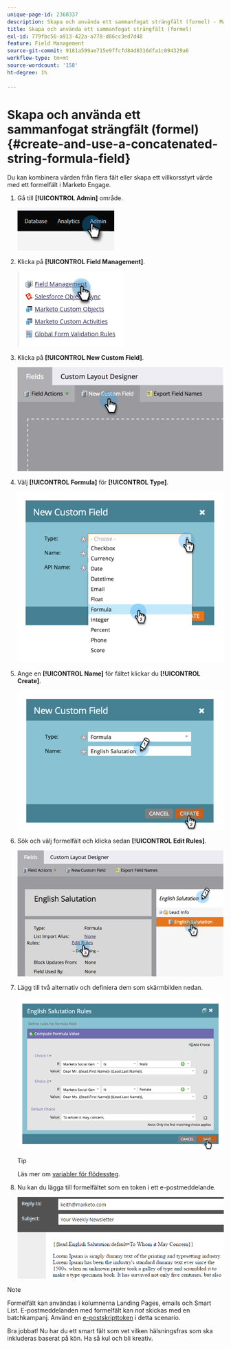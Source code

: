 ```yaml
---
unique-page-id: 2360337
description: Skapa och använda ett sammanfogat strängfält (formel) - Marketo Docs - produktdokumentation
title: Skapa och använda ett sammanfogat strängfält (formel)
exl-id: 779fbc56-a913-422a-a778-d86cc3ed7d48
feature: Field Management
source-git-commit: 9181a599ae715e9ffcfd84d8316dfa1c094329a6
workflow-type: tm+mt
source-wordcount: '158'
ht-degree: 1%

---
```


# Skapa och använda ett sammanfogat strängfält (formel) {#create-and-use-a-concatenated-string-formula-field}

Du kan kombinera värden från flera fält eller skapa ett villkorsstyrt värde med ett formelfält i Marketo Engage.

1. Gå till **[!UICONTROL Admin]** område.

   ![](assets/create-and-use-a-concatenated-string-formula-field-1.png)

1. Klicka på **[!UICONTROL Field Management]**.

   ![](assets/create-and-use-a-concatenated-string-formula-field-2.png)

1. Klicka på **[!UICONTROL New Custom Field]**.

   ![](assets/create-and-use-a-concatenated-string-formula-field-3.png)

1. Välj **[!UICONTROL Formula]** för **[!UICONTROL Type]**.

   ![](assets/create-and-use-a-concatenated-string-formula-field-4.png)

1. Ange en **[!UICONTROL Name]** för fältet klickar du **[!UICONTROL Create]**.

   ![](assets/create-and-use-a-concatenated-string-formula-field-5.png)

1. Sök och välj formelfält och klicka sedan **[!UICONTROL Edit Rules]**.

   ![](assets/create-and-use-a-concatenated-string-formula-field-6.png)

1. Lägg till två alternativ och definiera dem som skärmbilden nedan.

   ![](assets/create-and-use-a-concatenated-string-formula-field-7.png)

   >[!TIP]
   >
   >Läs mer om [variabler för flödessteg](/help/marketo/product-docs/core-marketo-concepts/smart-campaigns/flow-actions/use-tokens-in-flow-steps.md).

1. Nu kan du lägga till formelfältet som en token i ett e-postmeddelande.

   ![](assets/create-and-use-a-concatenated-string-formula-field-8.png)

>[!NOTE]
>
>Formelfält kan användas i kolumnerna Landing Pages, emails och Smart List. E-postmeddelanden med formelfält kan _not_ skickas med en batchkampanj. Använd en [e-postskripttoken](/help/marketo/product-docs/email-marketing/general/using-tokens/create-an-email-script-token.md) i detta scenario.

Bra jobbat! Nu har du ett smart fält som vet vilken hälsningsfras som ska inkluderas baserat på kön. Ha så kul och bli kreativ.
